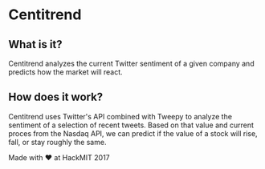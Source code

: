 # Centitrend

## What is it?
Centitrend analyzes the current Twitter sentiment of a given company and predicts how the market will react.

## How does it work?
Centitrend uses Twitter's API combined with Tweepy to analyze the sentiment of a selection of recent tweets.
Based on that value and current proces from the Nasdaq API, we can predict if the value of a stock will rise, fall, or stay roughly the same.

Made with :heart: at HackMIT 2017